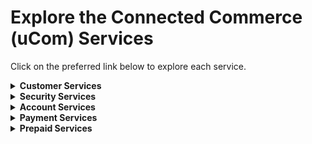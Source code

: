 # Explore the Connected Commerce (uCom) Services

Click on the preferred link below to explore each service.

<details>
<summary><b>Customer Services</b></summary>

| API                                                                                        | Description                                                                                    |
|--------------------------------------------------------------------------------------------|------------------------------------------------------------------------------------------------|
| [Create Customer Profile](../api/?type=post&path=/v1/customers)                            | Register a customer in the Connected Commerce (uCom) system.                                   |
| [Delete Customer Profile](../api/?type=delete&path=/v1/customers/{fdCustomerId})           | Delete a customer profile from Connected Commerce (uCom) system by providing the fdCustomerId. |
| [Get Customer Profile by externalId](../api/?type=get&path=/v1/customers)                  | Fetch the details of a customer providing the externalId.                                      |
| [Get Customer Profile by fdCustomerId](../api/?type=get&path=/v1/customers/{fdCustomerId}) | Fetch the details of a customer providing the fdCustomerId.                                    |
| [Update Customer Profile](../api/?type=patch&path=/v1/customers/{fdCustomerId})            |  Update the details in a Customer Profile providing the fdCustomerId.                          |

</details>

<details>
<summary><b>Security Services</b></summary>

| API                                                                                        | Description                                                                                    |
|--------------------------------------------------------------------------------------------|------------------------------------------------------------------------------------------------|
| [Create Security Access Token](../api/?type=post&path=/v1/tokens)                         | For service calls directly from a mobile or connected device, the client needs to have an access token which is received by the client's server.  |
| [Get Encryption Key](../api/?type=get&path=/v1/encryption-keys/{keyId})                   | Get Connected Commerce (uCom) Gateway partner-specific key for encryption of data elements. |
|[Get Public Signature Key](../api/?type=get&path=/v1/signature-keys/{keyId})               | Get Connected Commerce (uCom) Gateway public key for validating message signatures.  |

</details>

<details>
<summary><b>Account Services</b></summary>

| API                                                                                        | Description                                                                                    |
|--------------------------------------------------------------------------------------------|------------------------------------------------------------------------------------------------|
|[Delete a Vaulted Account](../api/?type=post&path=/v1/tokens) | Register a customer in the Connected Commerce (uCom) system.|
|[Get Account Details](../api/?type=get&path=/v1/encryption-keys/{keyId})|Delete a customer profile from Connected Commerce (uCom) system by providing the fdCustomerId.|
|[Get List of Accounts](../api/?type=get&path=/v1/signature-keys/{keyId})|Fetch the details of a customer providing the externalId. |
|[Retrieve Account with Nonce](../api/?type=get&path=/v1/account-tokens/{nonceTokenId})|Retrieve an account object by passing nonce token generated by account tokens API.|
|[Tokenize by Card Detail](../api/?type=post&path=/v1/account-tokens) |Tokenize an account without an associated Connected Commerce (uCom) customer identifier. The token will be generated by the system configured in the merchant's setup.|
|[Update Account by Card Details](../api/?type=patch&path=/v1/customers/{fdCustomerId}/accounts)|Update a vaulted account where the fdCustomerId isn't known. The service will attempt to find vaulted accounts based on parameters in the payload and update them accordingly. |
|[Update Account by fdAccountId](../api/?type=patch&path=/v1/customers/{fdCustomerId}/accounts/{fdAccountId})|Update a vaulted account.|
|[Vault an Account](../api/?type=post&path=/v1/customers/{fdCustomerId}/accounts)|Register a customer account in the Connected Commerce (uCom) vault.|
|[Verify an Account](../api/?type=post&path=/v1/accounts/verification)|Verify an account without an associated Connected Commerce (uCom) customer identifier.|

</details>

<details>
<summary><b>Payment Services</b></summary>

| API                                                                                        | Description                                                                                    |
|--------------------------------------------------------------------------------------------|------------------------------------------------------------------------------------------------|

|[Cancel Multi-refund](../api/?type=post&path=/v2/payments/multi-refunds/{fdParentTransactionId}/void)| Used to cancel the refunds.|
|[Cancel Refunds](../api/?type=post&path=/v1/payments/refunds/{fdRefundId}/void)| Used to cancel the refunds.|
|[Cancel/Void Sale Transaction](../api/?type=post&path=/v1/payments/sales/{fdSaleId}/void)| Used to cancel/void a sale transaction.|  
|[Capture Payment Authorization](../api/?type=post&path=/v1/payments/auths/{fdAuthorizationId}/captures)| Fulfill a previous authorization.| 
|[Create Multiple Payment Sale Transactions](../api/?type=post&path=/v2/payments/multi-sales)| Must include a funding source and requested amount greater than 0 for each payment sale. |
|[Create Payment Authorization](../api/?type=post&path=/v1/payments/auths)| Must include a funding source, authorization type and requested amount greater than 0. |
|[Create Payment Sale Transaction](../api/?type=post&path=/v1/payments/sales)| Must include a funding source and requested amount greater than 0.|  
|[Execute Multiple Refunds](../api/?type=post&path=/v2/payments/multi-refunds)| Refund multi-transactions.|
|[Get Captured Payment Details by clientRequestId](../api/?type=get&path=/v1/payments/captures)| Fetch captured payment details with a clientRequestId. | 
|[Get Fee Details](../api/?type=post&path=/v2/payments/charges)| Used to get the details about fee charges. |
|[Get Payment Authorization Details by authorizationId](../api/?type=get&path=/v1/payments/auths/{fdAuthorizationId})| Fetch details of a payment authorization by authorizationId.|  
|[Get Payment Authorization Details by clientRequestId](../api/?type=get&path=/v1/payments/auths)| Fetch details of a payment authorization by clientRequestId.|
|[Get Payment Capture Details](../api/?type=get&path=/v1/payments/captures/{fdCaptureId})| Fetch captured payment details with a Capture ID.|  
|[Get Refund Transaction Details by clientRequestId](../api/?type=get&path=/v1/payments/refunds)| Fetch the refund transaction details with the clientRequestId. |
[Get Refund Transaction Details by refundId](../api/?type=get&path=/v1/payments/refunds/{fdRefundId})| Fetch the refund transaction details with the refundId. |
|[Get Sale Transaction](../api/?type=get&path=/v1/payments/sales)| Fetch a Sale detail object. |
|[Get Sale Transaction Details by saleId](..api/?type=get&path=/v1/payments/sales/{fdSaleId})| Fetch a Sale detail object by saleId. |
|[Get Void Transaction Details by clientRequestId](..api/?type=get&path=/v2/payments/void)| Void transaction details by clientRequestId. |
|[Patch Payment Authorization](../api/?type=patch&path=/v1/payments/auths/{fdAuthorizationId})| Proceed the transaction with action type.  |
|[Proceed with Sale Transaction](..api/?type=patch&path=/v1/payments/sales/{fdSaleId})| Proceed sale transaction with specific action type. | 
|[Refund a Capture](../api/?type=post&path=/v1/payments/captures/{fdCaptureId}/refunds)| Refund a capture.  |
|[Refund a Multisale Transaction](../api/?type=post&path=/v2/payments/multi-sales/{fdParentTransactionId}/refunds)| Refund a multi-sale transaction.  |
|[Refund a Sale Transaction](../api/?type=post&path=/v1/payments/sales/{fdSaleId}/refunds)| Refund a sale transaction.  |
|[Refund Payment Authorization](../api/?type=post&path=/v1/payments/auths/{fdAuthorizationId}/refunds)| Execute a refund on a payment authorization.  |
|[Refund Transaction](../api/?type=post&path=/v2/payments/refunds)| Refund a transaction.  |
|[Void a Multisale Transaction](../api/?type=post&path=/v2/payments/multi-sales/{fdParentTransactionId}/void)| Void a multi-sale transaction.  |
|[Void a Sale Transaction](../api/?type=post&path=/v2/payments/void)| Void a transaction.  |
|[Void a Single Transaction from Multisale Transactions](../api/?type=post&path=/v2/payments/multi-void)| Void multi-sale transactions.  |
|[Void Payment Authorization](../api/?type=post&path=/v1/payments/auths/{fdAuthorizationId}/void)| Used to void the payment authorization.|  
|[Void Payment Capture](../api/?type=post&path=/v1/payments/captures/{fdCaptureId}/void)| Used to void the capture.  |

</details>

<details>
<summary><b>Prepaid Services</b></summary>

| API                                                                                        | Description                                                                                    |
|--------------------------------------------------------------------------------------------|------------------------------------------------------------------------------------------------|

|[Cancel a Deducted Transaction](../api/?type=post&path=/v1/tokens)| A deducted transaction is voided. |
|[Cancel a Purchase Transaction](api/?type=get&path=/v1/encryption-keys/{keyId})| Purchase transaction is voided.|  
|[Cancel Merge Transaction](api/?type=get&path=/v1/signature-keys/{keyId})| Merge transaction is voided.|  
|[Cancel Multiple Deducted Transactions](api/?type=get&path=/v1/signature-keys/{keyId})| Multiple deducted transactions are voided.  |
|[Cancel Multiple Prepaid Card Transactions](api/?type=get&path=/v1/signature-keys/{keyId})| Multiple prepaid card transactions are voided.  |
|[Cancel Multiple Prepaid CardSweep Transactions](api/?type=get&path=/v1/signature-keys/{keyId})| Service to Void Multiple Sweep Transactions.  |
|[Cancel Multiple Reload Transactions](api/?type=get&path=/v1/signature-keys/{keyId})| This service is to void multiple reload transactions.  |
|[Cancel Purchase Transactions](api/?type=get&path=/v1/signature-keys/{keyId})| Purchase transactions are voided.  |
|[Cancel Reloaded Transaction](api/?type=get&path=/v1/signature-keys/{keyId})| Reload prepaid card transaction is voided.  |
|[Cancel Sweep Transaction](api/?type=get&path=/v1/signature-keys/{keyId})| Service to void a sweep transaction.  |
|[Deduct Amount from a Prepaid Card](api/?type=get&path=/v1/signature-keys/{keyId})| Service to deduct prepaid card account.  |
|[Deduct Amount from Multiple Prepaid Cards](api/?type=get&path=/v1/signature-keys/{keyId})| This service is to deduct multiple prepaid cards.  |
|[Get Aggregated Balance for Multiple Prepaid Cards](api/?type=get&path=/v1/signature-keys/{keyId})| This service retrieves the aggregated balance of anonymous prepaid cards.  |
|[Get Prepaid Card Balance](api/?type=get&path=/v1/signature-keys/{keyId})| This service retrieves the balance of an anonymous prepaid card.  |
|[Get Prepaid Card Transaction Details](api/?type=get&path=/v1/signature-keys/{keyId})| This service is to retrieve transactions on a vaulted prepaid card from the host.  |
|[Get Status of Merge Transaction by clientRequestId](api/?type=get&path=/v1/signature-keys/{keyId})| This service is used for status check when a previous merge transaction is timed out.  |
|[Get Status of Prepaid Card Purchase by clientRequestId](../api/?type=post&path=/v1/tokens)| Get Status of prepaid card purchase transaction by clientRequestId.  |
|[Get Status of Reload Prepaid Card by clientRequestId](../api/?type=post&path=/v1/tokens)| This service is to get status of reload prepaid card transaction by clientRequestId.  |
|[Get Status of Void Prepaid Transaction](../api/?type=post&path=/v1/tokens)| This service is to get status of void prepaid transaction.  |
|[Load Funds into a Vaulted Prepaid Card](../api/?type=post&path=/v1/tokens)| Service to load funds into a vaulted Prepaid Card.  |
|[Merge Balance from One Vaulted Prepaid Card to Another](../api/?type=post&path=/v1/tokens)| This service merges the balance from one vaulted prepaid card to another vaulted prepaid card.  |
|[Purchase a New Prepaid Card](../api/?type=post&path=/v1/tokens)| Purchase a new prepaid card.  |
|[Purchase Multiple Prepaid Cards](../api/?type=post&path=/v1/tokens)| Purchase Multiple Prepaid Cards.  |
|[Reload a Prepaid Card](../api/?type=post&path=/v1/tokens)| This service is to reload funds into a vaulted Prepaid Card.  |
|[Reload Funds to Multiple Prepaid Cards](../api/?type=post&path=/v1/tokens)| This service is to reload funds to multiple prepaid cards.  |
|[Resume a Reload Transaction](../api/?type=post&path=/v1/tokens)| This service resumes 3DS pending reload transaction.  |
|[Retrieve Transactions on a Prepaid Card](../api/?type=post&path=/v1/tokens)| Service to retrieve transactions on a vaulted Prepaid Card from the host.  |
|[Sweep a Prepaid Card Balance](../api/?type=post&path=/v1/tokens)| Service to sweep a prepaid card balance.  |
|[Sweep Multiple Prepaid Card Balances](../api/?type=post&path=/v1/tokens)| Service to sweep multiple prepaid card balances.  |
|[Void of a Merge Transaction](../api/?type=post&path=/v1/tokens)| Void of a merge transaction.  |
|[Void of a Purchase Transaction](../api/?type=post&path=/v1/tokens)| Void of a Purchase Transaction. |
|[Void of a Reloaded Prepaid Card](../api/?type=post&path=/v1/tokens)| Void of a reload transaction.  |
|[Void of Any Prepaid Card Transaction](../api/?type=post&path=/v1/tokens)| Void of any prepaid card transaction.  |

</details>
